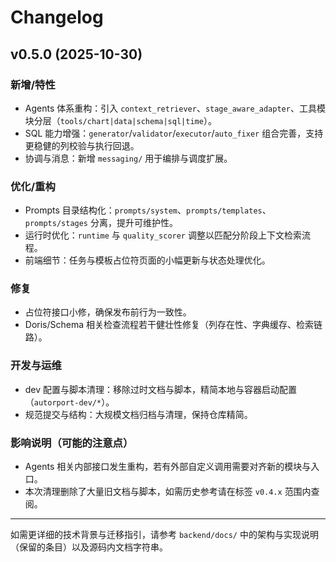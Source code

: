 # Changelog

## v0.5.0 (2025-10-30)

### 新增/特性

- Agents 体系重构：引入 `context_retriever`、`stage_aware_adapter`、工具模块分层（`tools/chart|data|schema|sql|time`）。
- SQL 能力增强：`generator`/`validator`/`executor`/`auto_fixer` 组合完善，支持更稳健的列校验与执行回退。
- 协调与消息：新增 `messaging/` 用于编排与调度扩展。

### 优化/重构

- Prompts 目录结构化：`prompts/system`、`prompts/templates`、`prompts/stages` 分离，提升可维护性。
- 运行时优化：`runtime` 与 `quality_scorer` 调整以匹配分阶段上下文检索流程。
- 前端细节：任务与模板占位符页面的小幅更新与状态处理优化。

### 修复

- 占位符接口小修，确保发布前行为一致性。
- Doris/Schema 相关检查流程若干健壮性修复（列存在性、字典缓存、检索链路）。

### 开发与运维

- dev 配置与脚本清理：移除过时文档与脚本，精简本地与容器启动配置（`autorport-dev/*`）。
- 规范提交与结构：大规模文档归档与清理，保持仓库精简。

### 影响说明（可能的注意点）

- Agents 相关内部接口发生重构，若有外部自定义调用需要对齐新的模块与入口。
- 本次清理删除了大量旧文档与脚本，如需历史参考请在标签 `v0.4.x` 范围内查阅。

---
如需更详细的技术背景与迁移指引，请参考 `backend/docs/` 中的架构与实现说明（保留的条目）以及源码内文档字符串。
